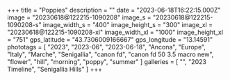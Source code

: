 +++
title = "Poppies"
description = ""
date = "2023-06-18T16:22:15.000Z"
image = "20230618@122215-1090208"
image_s = "20230618@122215-1090208-s"
image_width_s = "400"
image_height_s = "300"
image_xl = "20230618@122215-1090208-xl"
image_width_xl = "1000"
image_height_xl = "751"
gps_latitude = "43.7306009166667"
gps_longitude = "13.14591"
phototags = [ "2023", "2023-06", "2023-06-18", "Ancona", "Europe", "Italy", "Marche", "Senigallia", "canon fd", "canon fd 50 3.5 macro new", "flower", "hill", "morning", "poppy", "summer" ]
galleries = [ "", "2023 Timeline", "Senigallia Hills" ]
+++

